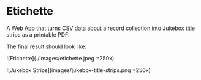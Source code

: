 # Etichette

A Web App that turns CSV data about a record collection into Jukebox title strips as a printable PDF.

The final result should look like:

![Etichette](./images/etichette.jpeg =250x)

![Jukebox Strips](images/jukebox-title-strips.png =250x)

